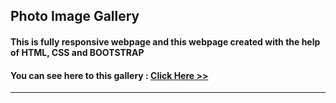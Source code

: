 ## Photo Image Gallery

#### This is fully responsive webpage and this webpage created with the help of HTML, CSS and BOOTSTRAP 
#### You can see here to this gallery : [ Click Here >>]( https://subratgoogle.github.io/image-gallery/)
<hr>
